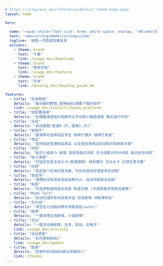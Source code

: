 ```yaml
---
# https://vitepress.dev/reference/default-theme-home-page
layout: home

hero:
  
  name: '<span style="font-size: 4rem; white-space: nowrap; ">BlueArchiveAutoScript</span>'
  text: '<em><strong>BAAS</strong></em>'
  tagline: '接管一切蔚蓝档案任务'
  actions:
    - theme: brand
      text: "下载"
      link: /usage_doc/downloads
    - theme: brand
      text: "使用文档"
      link: /usage_doc/features
    - theme: brand
      text: "开发"
      link: /develop_doc/develop_guide.md

features:
  - title: "安装教程"
    details: "最详细的教程,使用BAAS需要下载的软件"
    link: /usage_doc/install/choose_platform
  - title: "低配置适用"
    details: "处理器速度低的电脑可以手动调小截图速度 增长运行时间"
  - title: "主线"
    details: "自动推图(普通4-25，困难1-25)"
  - title: "咖啡厅"
    details: "邀请券可选择指定学生 咖啡厅摸头 咖啡厅奖励"
  - title: "商店"
    details: "支持指定普通物品商店 以及竞技场商店自动购买和刷新次数"
  - title: "收获"
    details: "每日小组体力 邮箱 竞技场每日领奖 总力战累计积分领奖 每日任务领奖"
  - title: "体力清理"
    details: "可指定任意主线关卡(普通困难) 特别委托 活动关卡 扫荡任意次数"
  - title: "日程"
    details: "指定每个区域日程次数，可优先做加好感度多的日程"
  - title: "竞技场"
    details: "清理到没有竞技场挑战券为止，自动领取每日奖励"
  - title: "制造"
    details: "可选择制造物品优先级 制造次数 (可选择是否使用加速券)"
  - title: "Momo Talk"
    details: "自动完成所有未结束对话 完成剧情 领取青辉石"
  - title: "总力战"
    details: "清空总力战挑战券并领取奖励(auto)"
  - title: "剧情"
    details: "一键清理主线剧情，小组剧情"
  - title: "活动"
    details: "一键活动推剧情，任务，挑战，走格子"
    link: /usage_doc/activity
  - title: "自动更新"
    details: "如何更新BAAS"
    link: /usage_doc/update
  - title: "致谢"
    details: "感谢所有对BAAS做出贡献的人"
    link: /thanks
---
```

